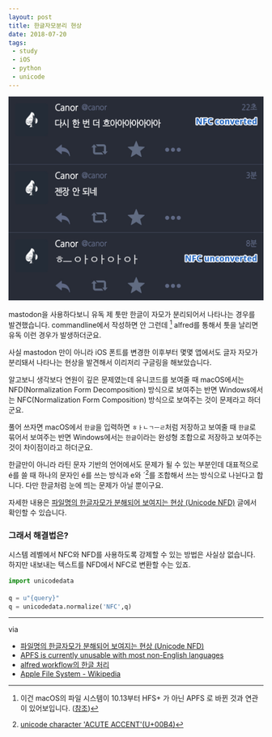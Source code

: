 ```yaml
---
layout: post
title: 한글자모분리 현상
date: 2018-07-20
tags: 
 - study
 - iOS
 - python
 - unicode
---
```


![screenshot](/images/2018-07-20/NFC-NFD.png)

mastodon을 사용하다보니 유독 제 툿만 한글이 자모가 분리되어서 나타나는 경우를 발견했습니다. commandline에서 작성하면 안 그런데 [^commandline] alfred를 통해서 툿을 날리면 유독 이런 경우가 발생하더군요.

[^commandline]: 이건 macOS의 파일 시스템이 10.13부터 HFS+ 가 아닌 APFS 로 바뀐 것과 연관이 있어보입니다. (<a href="https://eclecticlight.co/2017/04/06/apfs-is-currently-unusable-with-most-non-english-languages/">참조</a>)

사실 mastodon 만이 아니라 iOS 폰트를 변경한 이후부터 몇몇 앱에서도 글자 자모가 분리돼서 나타나는 현상을 발견해서 이리저리 구글링을 해보았습니다.

알고보니 생각보다 연원이 깊은 문제였는데 유니코드를 보여줄 때 macOS에서는 NFD(Normalization Form  Decomposition) 방식으로 보여주는 반면 Windows에서는 NFC(Normalization Form  Composition) 방식으로 보여주는 것이 문제라고 하더군요.

풀어 쓰자면 macOS에서 `한글`을 입력하면 `ㅎㅏㄴㄱㅡㄹ`처럼 저장하고 보여줄 때 `한글`로 묶어서 보여주는 반면 Windows에서는 `한글`이라는 완성형 조합으로 저장하고 보여주는 것이 차이점이라고 하더군요.

한글만이 아니라 라틴 문자 기반의 언어에서도 문제가 될 수 있는 부분인데 대표적으로 é를 쓸 때 하나의 문자인 é를 쓰는 방식과 e와 ´[^1]를 조합해서 쓰는 방식으로 나뉜다고 합니다. 다만 한글처럼 눈에 띄는 문제가 아닐 뿐이구요. 

[^1]: <a href="https://www.fileformat.info/info/unicode/char/00b4/index.htm">unicode character 'ACUTE ACCENT'(U+00B4)</a>

자세한 내용은 [파일명의 한글자모가 분해되어 보여지는 현상 (Unicode NFD)](https://blogs.technet.microsoft.com/spsofficesupportko/2017/01/06/%ED%8C%8C%EC%9D%BC%EB%AA%85%EC%9D%98-%ED%95%9C%EA%B8%80%EC%9E%90%EB%AA%A8%EA%B0%80-%EB%B6%84%ED%95%B4%EB%90%98%EC%96%B4-%EB%B3%B4%EC%97%AC%EC%A7%80%EB%8A%94-%ED%98%84%EC%83%81-unicode-nfd/) 글에서 확인할 수 있습니다.

### 그래서 해결법은?

시스템 레벨에서 NFC와 NFD를 사용하도록 강제할 수 있는 방법은 사실상 없습니다. 하지만 내보내는 텍스트를 NFD에서 NFC로 변환할 수는 있죠.

```python
import unicodedata

q = u"{query}"
q = unicodedata.normalize('NFC',q)
```

------

via

- [파일명의 한글자모가 분해되어 보여지는 현상 (Unicode NFD)](https://blogs.technet.microsoft.com/spsofficesupportko/2017/01/06/%ED%8C%8C%EC%9D%BC%EB%AA%85%EC%9D%98-%ED%95%9C%EA%B8%80%EC%9E%90%EB%AA%A8%EA%B0%80-%EB%B6%84%ED%95%B4%EB%90%98%EC%96%B4-%EB%B3%B4%EC%97%AC%EC%A7%80%EB%8A%94-%ED%98%84%EC%83%81-unicode-nfd/)
- [APFS is currently unusable with most non-English languages](https://eclecticlight.co/2017/04/06/apfs-is-currently-unusable-with-most-non-english-languages/)
- [alfred workflow의 한글 처리](http://jmjeong.com/unicode-in-alfred-workflow/)
- [Apple File System - Wikipedia](https://en.wikipedia.org/wiki/Apple_File_System)